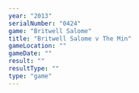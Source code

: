```yaml
---
year: "2013"
serialNumber: "0424" 
game: "Britwell Salome"
title: "Britwell Salome v The Min"
gameLocation: ""
gameDate: ""
result: ""
resultType: ""
type: "game"
---
```


